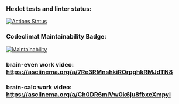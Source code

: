 ### Hexlet tests and linter status:
[![Actions Status](https://github.com/SizNi/python-project-49/workflows/hexlet-check/badge.svg)](https://github.com/SizNi/python-project-49/actions)
### Codeclimat Maintainability Badge:
[![Maintainability](https://api.codeclimate.com/v1/badges/9f4d12ba7f27f2a27bfb/maintainability)](https://codeclimate.com/github/SizNi/python-project-49/maintainability)
### brain-even work video: https://asciinema.org/a/7Re3RMnshkiROrpghkRMJdTN8
### brain-calc work video: https://asciinema.org/a/Ch0DR6miVw0k6ju8fbxeXmpyi
